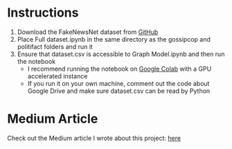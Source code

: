 # Instructions
1. Download the FakeNewsNet dataset from [GitHub](https://github.com/KaiDMML/FakeNewsNet)
2. Place Full dataset.ipynb in the same directory as the gossipcop and politifact folders and run it
3. Ensure that dataset.csv is accessible to Graph Model.ipynb and then run the notebook
    * I recommend running the notebook on [Google Colab](https://colab.research.google.com) with a GPU accelerated instance
    * If you run it on your own machine, comment out the code about Google Drive and make sure dataset.csv can be read by Python

# Medium Article
Check out the Medium article I wrote about this project: [here](https://medium.com/@mwwhite_89764/how-to-use-artificial-intelligence-and-twitter-to-detect-fake-news-a-python-tutorial-75a4132acf7f)
